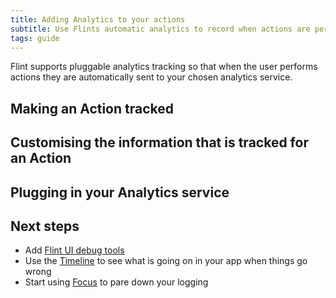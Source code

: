 ```yaml
---
title: Adding Analytics to your actions
subtitle: Use Flints automatic analytics to record when actions are performed using your preferred analytics back end
tags: guide
---
```


Flint supports pluggable analytics tracking so that when the user performs actions they are automatically sent to your chosen analytics service.

## Making an Action tracked

## Customising the information that is tracked for an Action

## Plugging in your Analytics service

## Next steps

* Add [Flint UI debug tools](flint_ui)
* Use the [Timeline](timeline) to see what is going on in your app when things go wrong
* Start using [Focus](focus) to pare down your logging

